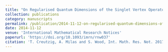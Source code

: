 ```yaml
---
title: "On Regularised Quantum Dimensions of the Singlet Vertex Operator Algebra and False Theta Functions"
collection: publications
category: manuscripts
permalink: /publication/2014-11-12-on-regularised-quantum-dimensions-of-the-singlet-vertex-operator-algebra-and-false-theta-functions
date: 2014-11-12
venue: 'International Mathematical Research Notices'
paperurl: 'https://doi.org/10.1093/imrn/rnw037'
citation: 'T. Creutzig, A. Milas and S. Wood, Int. Math. Res. Not. 2017, 1390-1432 (2017)'
---
```


